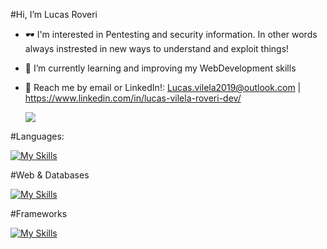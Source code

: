 #Hi, I’m Lucas Roveri
- 🕶  I'm interested in Pentesting and security information. In other words always instrested in new ways to understand and exploit things!
- 🌱 I’m currently learning and improving my WebDevelopment skills
- 💬 Reach me by email or LinkedIn!: Lucas.vilela2019@outlook.com | https://www.linkedin.com/in/lucas-vilela-roveri-dev/


  <a href="Lucas Roveri's Stats"> <img align="center" src="https://github-readme-stats-sigma-five.vercel.app/api/top-langs/?username=Lucas-V-Roveri&theme=tokyonight"/></a>

<div style="display: inline_block">
#Languages:

[![My Skills](https://skillicons.dev/icons?i=js,java,py,bash,cpp)](https://skillicons.dev)

#Web & Databases

[![My Skills](https://skillicons.dev/icons?i=html,css,mysql)](https://skillicons.dev)

#Frameworks

[![My Skills](https://skillicons.dev/icons?i=react,bootstrap)](https://skillicons.dev)
